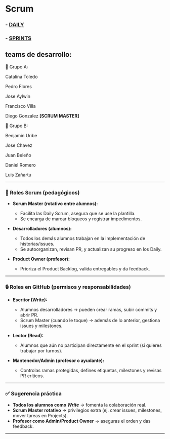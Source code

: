 # Scrum


### - [DAILY](daily/README.md)
### - [SPRINTS](sprints/README.md)

## teams de desarrollo:

📜 Grupo A:

Catalina Toledo

Pedro Flores 

Jose Aylwin

Francisco Villa

Diego Gonzalez **[SCRUM MASTER]**


📜 Grupo B:

Benjamin Uribe 

Jose Chavez 

Juan Beleño 

Daniel Romero 

Luis Zañartu


---

### 📌 Roles Scrum (pedagógicos)

* **Scrum Master (rotativo entre alumnos):**

  * Facilita las Daily Scrum, asegura que se use la plantilla.
  * Se encarga de marcar bloqueos y registrar impedimentos.
    
* **Desarrolladores (alumnos):**

  * Todos los demás alumnos trabajan en la implementación de historias/issues.
  * Se autoorganizan, revisan PR, y actualizan su progreso en los Daily.
    
* **Product Owner (profesor):**

  * Prioriza el Product Backlog, valida entregables y da feedback.

---

### 🔒 Roles en GitHub (permisos y responsabilidades)

* **Escritor (Write):**

  * Alumnos desarrolladores → pueden crear ramas, subir commits y abrir PR.
  * Scrum Master (cuando le toque) → además de lo anterior, gestiona issues y milestones.
* **Lector (Read):**

  * Alumnos que aún no participan directamente en el sprint (si quieres trabajar por turnos).
* **Mantenedor/Admin (profesor o ayudante):**

  * Controlas ramas protegidas, defines etiquetas, milestones y revisas PR críticos.

---

### ✅ Sugerencia práctica

* **Todos los alumnos como *Write*** → fomenta la colaboración real.
* **Scrum Master rotativo** → privilegios extra (ej. crear issues, milestones, mover tareas en Projects).
* **Profesor como Admin/Product Owner** → aseguras el orden y das feedback.

---




